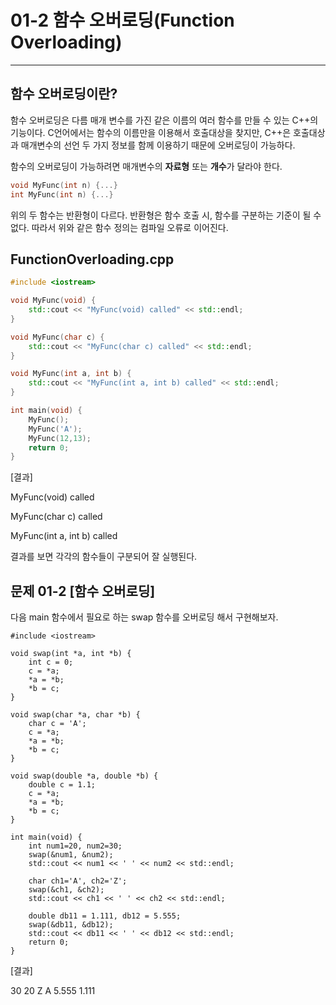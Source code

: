 # 01-2 함수 오버로딩(Function Overloading)

---

## 함수 오버로딩이란?

 함수 오버로딩은 다름 매개 변수를 가진 같은 이름의 여러 함수를 만들 수 있는 C++의 기능이다. C언어에서는 함수의 이름만을 이용해서 호출대상을 찾지만, C++은 호출대상과 매개변수의 선언 두 가지 정보를 함께 이용하기 때문에 오버로딩이 가능하다. 

 함수의 오버로딩이 가능하려면 매개변수의 **자료형** 또는 **개수**가 달라야 한다.

```cpp
void MyFunc(int n) {...}
int MyFunc(int n) {...}
```

 위의 두 함수는 반환형이 다르다. 반환형은 함수 호출 시, 함수를 구분하는 기준이 될 수 없다. 따라서 위와 같은 함수 정의는 컴파일 오류로 이어진다.

## FunctionOverloading.cpp

```cpp
#include <iostream>

void MyFunc(void) {
    std::cout << "MyFunc(void) called" << std::endl;
}

void MyFunc(char c) {
    std::cout << "MyFunc(char c) called" << std::endl;
}

void MyFunc(int a, int b) {
    std::cout << "MyFunc(int a, int b) called" << std::endl;
}

int main(void) {
    MyFunc();
    MyFunc('A');
    MyFunc(12,13);
    return 0;
}
```

[결과]

MyFunc(void) called

MyFunc(char c) called

MyFunc(int a, int b) called 

결과를 보면 각각의 함수들이 구분되어 잘 실행된다.

## 문제 01-2 [함수 오버로딩]

다음 main 함수에서 필요로 하는 swap 함수를 오버로딩 해서 구현해보자.

```
#include <iostream>

void swap(int *a, int *b) {
    int c = 0;
    c = *a;
    *a = *b;
    *b = c;
}

void swap(char *a, char *b) {
    char c = 'A';
    c = *a;
    *a = *b;
    *b = c;
}

void swap(double *a, double *b) {
    double c = 1.1;
    c = *a;
    *a = *b;
    *b = c;
}

int main(void) {
    int num1=20, num2=30;
    swap(&num1, &num2);
    std::cout << num1 << ' ' << num2 << std::endl;

    char ch1='A', ch2='Z';
    swap(&ch1, &ch2);
    std::cout << ch1 << ' ' << ch2 << std::endl;

    double db11 = 1.111, db12 = 5.555;
    swap(&db11, &db12);
    std::cout << db11 << ' ' << db12 << std::endl;
    return 0;
}
```

[결과]

30 20
Z A
5.555 1.111